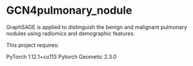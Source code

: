 # GCN4pulmonary_nodule

GraphSAGE is applied to distinguish the benign and malignant pulmonary nodules using radiomics and demographic features.

This project requires:

PyTorch 1.12.1+cu113
Pytorch Geometic 2.3.0
